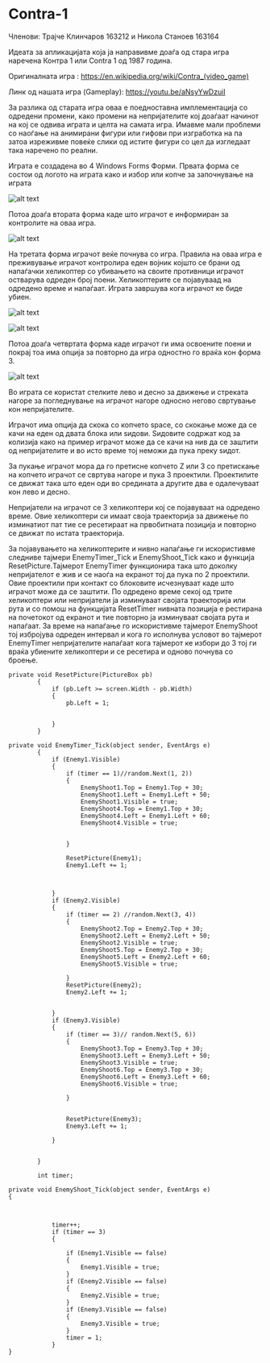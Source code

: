 # Contra-1

Членови:
Трајче Клинчаров 163212 и Никола Станоев 163164

Идеата за апликацијата која ја направивме доаѓа од стара игра наречена Контра 1 или Contra 1 од 1987 година.     

Оригиналната игра : https://en.wikipedia.org/wiki/Contra_(video_game)

Линк од нашата игра (Gameplay): https://youtu.be/aNsyYwDzuiI

За разлика од старата игра оваа е поедноставна имплементација со одредени промени, како промени на 
непријателите кој доаѓаат начинот на кој се одвива играта и целта на самата игра.
Имавме мали проблеми со наоѓање на анимирани фигури или гифови при изгработка на па затоа изреживме повеќе слики од 
истите фигури со цел да изгледаат така наречено по реални.


Играта е создадена во 4 Windows Forms Форми.
Првата форма се состои од логото на играта како и избор или копче за започнување на играта


![alt text](https://github.com/klincarovt/Contra-1/blob/master/Contra1/Pictures/play.png)



Потоа доаѓа втората форма каде што играчот е информиран за контролите на оваа игра.


![alt text](https://github.com/klincarovt/Contra-1/blob/master/Contra1/Pictures/controls.png)



На третата форма играчот веќе почнува со игра.
Правила на оваа игра е преживување играчот контролира еден  војник којшто се брани од напаѓачки хеликоптер
со убивањето на своите противници играчот остварува одреден број поени.
Хеликоптерите се појавуваад на одредено време и напаѓаат.
Играта завршува кога играчот ке биде убиен.


![alt text](https://github.com/klincarovt/Contra-1/blob/master/Contra1/Pictures/gameplay.png)

![alt text](https://github.com/klincarovt/Contra-1/blob/master/Contra1/Pictures/gameplay%202.png)


Потоа доаѓа четвртата форма каде играчот ги има освоените поени и покрај тоа има опција за повторно да игра одностно го враќа кон форма 3.

![alt text](https://github.com/klincarovt/Contra-1/blob/master/Contra1/Pictures/over.png)


Во играта се користат стелките лево и десно за движење и стреката нагоре за погледнување на играчот нагоре односно негово свртување кон непријателите. 

Играчот има опција да скока со копчето space, со скокање може да се качи на еден од двата блока или ѕидови. Ѕидовите содржат код за колизија како на пример играчот може да се качи на нив да се заштити од непријателите и во исто време тој неможи да пука преку ѕидот.

За пукање играчот мора да го претисне копчето Z или З со претискање на копчето играчот се свртува нагоре и пука 3 проектили.
Проектилите се движат така што еден оди во средината а другите два е одалечуваат кон лево и десно. 

Непријатели на играчот се 3 хеликоптери кој се појавуваат на одредено време. Овие хеликоптери си имаат своја траекторија за движење по изминатиот пат тие се ресетираат на првобитната позиција и повторно се движат по истата траекторија. 


За појавувањето на хеликоптерите и нивно напаѓање ги искористивме следниве тајмери EnemyTimer_Tick и EnemyShoot_Tick како и функција  ResetPicture.Тајмерот EnemyTimer функционира така што доколку непријателот е жив и се наоѓа на екранот тој да пука по 2 проектили.
Овие проектили при контакт со блоковите исчезнуваат каде што играчот може да се заштити. По одредено време секој од трите хеликоптери или непријатели ја изминуваат својата траекторија или рута и со помош на функцијата ResetTimer нивната позиција е рестирана на почетокот од екранот и тие повторно ја изминуваат својата рута и напаѓаат. За време на напаѓање го искористивме тајмерот EnemyShoot тој избројува одреден интервал и кога го исполнува условот во тајмерот EnemyTimer непријателите напаѓаат кога тајмерот ке избори до 3 тој ги враќа убиените хеликоптери и се ресетира и одново почнува со броење.

```
private void ResetPicture(PictureBox pb)
        {
            if (pb.Left >= screen.Width - pb.Width)
            {
                pb.Left = 1;


            }
        }

private void EnemyTimer_Tick(object sender, EventArgs e)
        {
            if (Enemy1.Visible)
            {
                if (timer == 1)//random.Next(1, 2))
                {
                    EnemyShoot1.Top = Enemy1.Top + 30;
                    EnemyShoot1.Left = Enemy1.Left + 50;
                    EnemyShoot1.Visible = true;
                    EnemyShoot4.Top = Enemy1.Top + 30;
                    EnemyShoot4.Left = Enemy1.Left + 60;
                    EnemyShoot4.Visible = true;


                }

                ResetPicture(Enemy1);
                Enemy1.Left += 1;



            }
            if (Enemy2.Visible)
            {
                if (timer == 2) //random.Next(3, 4))
                {
                    EnemyShoot2.Top = Enemy2.Top + 30;
                    EnemyShoot2.Left = Enemy2.Left + 50;
                    EnemyShoot2.Visible = true;
                    EnemyShoot5.Top = Enemy2.Top + 30;
                    EnemyShoot5.Left = Enemy2.Left + 60;
                    EnemyShoot5.Visible = true;

                }
                ResetPicture(Enemy2);
                Enemy2.Left += 1;


            }
            if (Enemy3.Visible)
            {
                if (timer == 3)// random.Next(5, 6))
                {
                    EnemyShoot3.Top = Enemy3.Top + 30;
                    EnemyShoot3.Left = Enemy3.Left + 50;
                    EnemyShoot3.Visible = true;
                    EnemyShoot6.Top = Enemy3.Top + 30;
                    EnemyShoot6.Left = Enemy3.Left + 60;
                    EnemyShoot6.Visible = true;

                }


                ResetPicture(Enemy3);
                Enemy3.Left += 1;

            }


        }

        int timer;

private void EnemyShoot_Tick(object sender, EventArgs e)
{



            timer++;
            if (timer == 3)
            {

                if (Enemy1.Visible == false)
                {
                    Enemy1.Visible = true;
                }
                if (Enemy2.Visible == false)
                {
                    Enemy2.Visible = true;
                }
                if (Enemy3.Visible == false)
                {
                    Enemy3.Visible = true;
                }
                timer = 1;
            }
}
```
